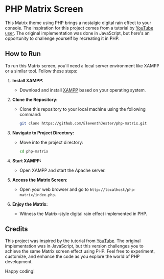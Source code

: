 # PHP Matrix Screen

This Matrix theme using PHP brings a nostalgic digital rain effect to your console. The inspiration for this project comes from a tutorial by [YouTube user](https://www.youtube.com/watch?v=KKRlhyasaTA). The original implementation was done in JavaScript, but here's an opportunity to challenge yourself by recreating it in PHP.

## How to Run

To run this Matrix screen, you'll need a local server environment like XAMPP or a similar tool. Follow these steps:

1. **Install XAMPP:**
   - Download and install [XAMPP](https://www.apachefriends.org/index.html) based on your operating system.

2. **Clone the Repository:**
   - Clone this repository to your local machine using the following command:
     ```bash
     git clone https://github.com/EleventhJester/php-matrix.git
     ```

3. **Navigate to Project Directory:**
   - Move into the project directory:
     ```bash
     cd php-matrix
     ```

4. **Start XAMPP:**
   - Open XAMPP and start the Apache server.

5. **Access the Matrix Screen:**
   - Open your web browser and go to `http://localhost/php-matrix/index.php`.

6. **Enjoy the Matrix:**
   - Witness the Matrix-style digital rain effect implemented in PHP.

## Credits

This project was inspired by the tutorial from [YouTube](https://www.youtube.com/watch?v=KKRlhyasaTA). The original implementation was in JavaScript, but this version challenges you to achieve the same Matrix screen effect using PHP. Feel free to experiment, customize, and enhance the code as you explore the world of PHP development.

Happy coding!

